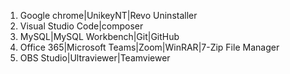 1) Google chrome|UnikeyNT|Revo Uninstaller
2) Visual Studio Code|composer
3) MySQL|MySQL Workbench|Git|GitHub
4) Office 365|Microsoft Teams|Zoom|WinRAR|7-Zip File Manager
5) OBS Studio|Ultraviewer|Teamviewer
